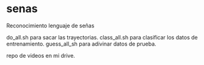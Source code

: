 # senas
Reconocimiento lenguaje de señas

do_all.sh para sacar las trayectorias.
class_all.sh para clasificar los datos de entrenamiento.
guess_all_sh para adivinar datos de prueba.

repo de videos en mi drive.
